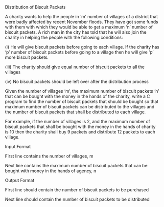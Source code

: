 Distribution of Biscuit Packets

A charity wants to help the people in ‘m’ number of villages of a district that were badly affected by recent November floods. They have got some funds with them with which they would be able to get a maximum ‘n’ number of biscuit packets. A rich man in the city has told that he will also join the charity in helping the people with the following conditions:

(i) He will give biscuit packets before going to each village. If the charity has ‘p’ number of biscuit packets before going to a village then he will give ‘p’ more biscuit packets.

(iii) The charity should give equal number of biscuit packets to all the villages

(iv) No biscuit packets should be left over after the distribution process

Given the number of villages ‘m’, the maximum number of biscuit packets ‘n’ that can be bought with the money in the hands of the charity, write a C program to find the number of biscuit packets that should be bought so that maximum number of biscuit packets can be distributed to the villages and the number of biscuit packets that shall be distributed to each village.

For example, if the number of villages is 2, and the maximum number of biscuit packets that shall be bought with the money in the hands of charity is 10 then the charity shall buy 9 packets and distribute 12 packets to each village.

Input Format

First line contains the number of villages, m

Next line contains the maximum number of biscuit packets that can be bought with money in the hands of agency, n

Output Format

First line should contain the number of biscuit packets to be purchased

Next line should contain the number of biscuit packets to be distributed